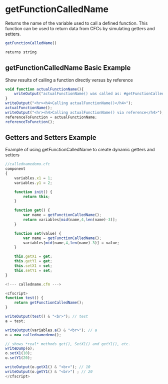 # getFunctionCalledName

Returns the name of the variable used to call a defined function. This function can be used to return data from CFCs by simulating getters and setters.

```javascript
getFunctionCalledName()
```

```javascript
returns string
```

## getFunctionCalledName Basic Example

Show results of calling a function directly versus by reference

```javascript
void function actualFunctionName(){
    writeOutput("actualFunctionName() was called as: #getFunctionCalledName()#<br>");
}
writeOutput("<hr><h4>Calling actualFunctionName()</h4>");
actualFunctionName();
writeOutput("<hr><h4>Calling actualFunctionName() via reference</h4>");
referenceToFunction = actualFunctionName;
referenceToFunction();
```

## Getters and Setters Example

Example of using getFunctionCalledName to create dynamic getters and setters

```javascript
//callednamedemo.cfc
component
{
    variables.x1 = 1;
    variables.y1 = 2;

    function init() {
        return this;
    }

    function get() {
        var name = getFunctionCalledName();
        return variables[mid(name,4,len(name)-3)];
    }

    function set(value) {
        var name = getFunctionCalledName();
        variables[mid(name,4,len(name)-3)] = value;
    }

    this.getX1 = get;
    this.getY1 = get;
    this.setX1 = set;
    this.setY1 = set;
}

<!--- calledname.cfm --->

<cfscript>
function test() {
    return getFunctionCalledName();
}

writeOutput(test() & "<br>"); // test 
a = test;

writeOutput(variables.a() & "<br>"); // a 
o = new callednamedemo();

// shows *real* methods get(), SetX1() and getY1(), etc. 
writeDump(o);
o.setX1(10);
o.setY1(20);

writeOutput(o.getX1() & "<br>"); // 10
writeOutput(o.getY1() & "<br>") ; // 20
</cfscript>
```
